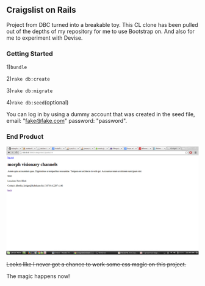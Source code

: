 ## Craigslist on Rails

Project from DBC turned into a breakable toy. This CL clone has been pulled out of the depths of my repository for me to use Bootstrap on. And also for me to experiment with Devise.

### Getting Started

1)`bundle`

2)`rake db:create`

3)`rake db:migrate`

4)`rake db:seed`(optional)

You can log in by using a dummy account that was created in the seed file, email: "fake@fake.com" password: "password".

### End Product

![alt tag](https://raw.githubusercontent.com/Carpk/craigslist_on_rails/master/app/assets/images/Screenshot%20from%202014-03-29%2000:40:10.png)

~~Looks like I never got a chance to work some css magic on this project.~~

The magic happens now!
